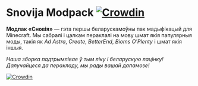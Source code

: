 # Snovija Modpack [![Crowdin](https://badges.crowdin.net/snovija-modpack/localized.svg)](https://crowdin.com/project/snovija-modpack)
**Модпак «Сновія»** — гэта першы беларускамоўны пак мадыфікацый для Minecraft. Мы сабралі і цалкам пераклалі на мову шмат якія папулярныя моды, такія як _Ad Astra_, _Create_, _BetterEnd_, _Bioms O'Plenty_ і шмат якія іншыя. 

_Наша зборка падтрымлівае ў тым ліку і беларускую лацінку! Далучайцеся да перакладу, мы рады вашай дапамозе!_

[![Crowdin](https://d2gma3rgtloi6d.cloudfront.net/932885b2/images/crowdin-logo-app.svg)](https://crowdin.com/project/snovija-modpack)
